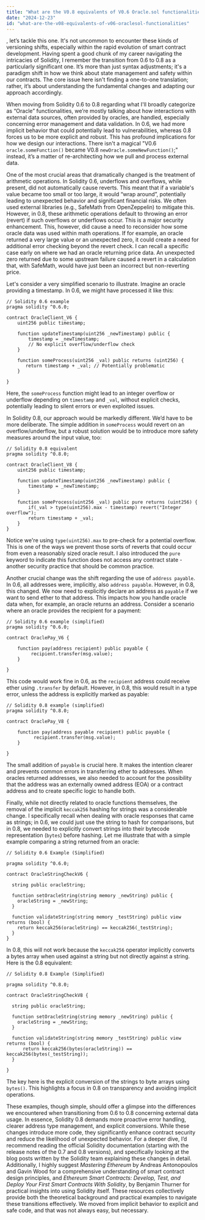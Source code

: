```yaml
---
title: "What are the V0.8 equivalents of V0.6 Oracle.sol functionalities?"
date: "2024-12-23"
id: "what-are-the-v08-equivalents-of-v06-oraclesol-functionalities"
---
```


, let’s tackle this one. It's not uncommon to encounter these kinds of versioning shifts, especially within the rapid evolution of smart contract development. Having spent a good chunk of my career navigating the intricacies of Solidity, I remember the transition from 0.6 to 0.8 as a particularly significant one. It’s more than just syntax adjustments; it's a paradigm shift in how we think about state management and safety within our contracts. The core issue here isn't finding a one-to-one translation; rather, it’s about understanding the fundamental changes and adapting our approach accordingly.

When moving from Solidity 0.6 to 0.8 regarding what I'll broadly categorize as “Oracle” functionalities, we’re mostly talking about how interactions with external data sources, often provided by oracles, are handled, especially concerning error management and data validation. In 0.6, we had more implicit behavior that could potentially lead to vulnerabilities, whereas 0.8 forces us to be more explicit and robust. This has profound implications for how we design our interactions. There isn't a magical "V0.6 `oracle.someFunction()` became V0.8 `newOracle.someNewFunction()`;" instead, it’s a matter of re-architecting how we pull and process external data.

One of the most crucial areas that dramatically changed is the treatment of arithmetic operations. In Solidity 0.6, underflows and overflows, while present, did not automatically cause reverts. This meant that if a variable's value became too small or too large, it would “wrap around”, potentially leading to unexpected behavior and significant financial risks. We often used external libraries (e.g., SafeMath from OpenZeppelin) to mitigate this. However, in 0.8, these arithmetic operations default to throwing an error (revert) if such overflows or underflows occur. This is a major security enhancement. This, however, did cause a need to reconsider how some oracle data was used within math operations. If for example, an oracle returned a very large value or an unexpected zero, it could create a need for additional error checking beyond the revert check. I can recall a specific case early on where we had an oracle returning price data. An unexpected zero returned due to some upstream failure caused a revert in a calculation that, with SafeMath, would have just been an incorrect but non-reverting price.

Let's consider a very simplified scenario to illustrate. Imagine an oracle providing a timestamp. In 0.6, we might have processed it like this:

```solidity
// Solidity 0.6 example
pragma solidity ^0.6.0;

contract OracleClient_V6 {
    uint256 public timestamp;

    function updateTimestamp(uint256 _newTimestamp) public {
        timestamp = _newTimestamp;
        // No explicit overflow/underflow check
    }

    function someProcess(uint256 _val) public returns (uint256) {
       return timestamp + _val; // Potentially problematic
    }

}
```

Here, the `someProcess` function might lead to an integer overflow or underflow depending on `timestamp` and `_val`, without explicit checks, potentially leading to silent errors or even exploited issues.

In Solidity 0.8, our approach would be markedly different. We’d have to be more deliberate. The simple addition in `someProcess` would revert on an overflow/underflow, but a robust solution would be to introduce more safety measures around the input value, too:

```solidity
// Solidity 0.8 equivalent
pragma solidity ^0.8.0;

contract OracleClient_V8 {
    uint256 public timestamp;

    function updateTimestamp(uint256 _newTimestamp) public {
        timestamp = _newTimestamp;
    }

    function someProcess(uint256 _val) public pure returns (uint256) {
        if(_val > type(uint256).max - timestamp) revert("Integer overflow");
        return timestamp + _val;
    }
}
```

Notice we're using `type(uint256).max` to pre-check for a potential overflow. This is one of the ways we prevent those sorts of reverts that could occur from even a reasonably sized oracle result. I also introduced the `pure` keyword to indicate this function does not access any contract state - another security practice that should be common practice.

Another crucial change was the shift regarding the use of `address payable`. In 0.6, all addresses were, implicitly, also `address payable`. However, in 0.8, this changed. We now need to explicitly declare an address as `payable` if we want to send ether to that address. This impacts how you handle oracle data when, for example, an oracle returns an address. Consider a scenario where an oracle provides the recipient for a payment:

```solidity
// Solidity 0.6 example (simplified)
pragma solidity ^0.6.0;

contract OraclePay_V6 {

    function pay(address recipient) public payable {
         recipient.transfer(msg.value);
    }

}
```

This code would work fine in 0.6, as the `recipient` address could receive ether using `.transfer` by default. However, in 0.8, this would result in a type error, unless the address is explicitly marked as payable:

```solidity
// Solidity 0.8 example (simplified)
pragma solidity ^0.8.0;

contract OraclePay_V8 {

    function pay(address payable recipient) public payable {
          recipient.transfer(msg.value);
    }

}
```

The small addition of `payable` is crucial here. It makes the intention clearer and prevents common errors in transferring ether to addresses. When oracles returned addresses, we also needed to account for the possibility that the address was an externally owned address (EOA) or a contract address and to create specific logic to handle both.

Finally, while not directly related to oracle functions themselves, the removal of the implicit `keccak256` hashing for strings was a considerable change. I specifically recall when dealing with oracle responses that came as strings; in 0.6, we could just use the string to hash for comparisons, but in 0.8, we needed to explicitly convert strings into their bytecode representation (`bytes`) before hashing. Let me illustrate that with a simple example comparing a string returned from an oracle:

```solidity
// Solidity 0.6 Example (Simplified)

pragma solidity ^0.6.0;

contract OracleStringCheckV6 {

  string public oracleString;

  function setOracleString(string memory _newString) public {
    oracleString = _newString;
  }

  function validateString(string memory _testString) public view returns (bool) {
    return keccak256(oracleString) == keccak256(_testString);
  }
}
```

In 0.8, this will not work because the `keccak256` operator implicitly converts a bytes array when used against a string but not directly against a string. Here is the 0.8 equivalent:

```solidity
// Solidity 0.8 Example (Simplified)

pragma solidity ^0.8.0;

contract OracleStringCheckV8 {

  string public oracleString;

  function setOracleString(string memory _newString) public {
    oracleString = _newString;
  }

  function validateString(string memory _testString) public view returns (bool) {
      return keccak256(bytes(oracleString)) == keccak256(bytes(_testString));
  }

}
```
The key here is the explicit conversion of the strings to byte arrays using `bytes()`. This highlights a focus in 0.8 on transparency and avoiding implicit operations.

These examples, though simple, should offer a glimpse into the differences we encountered when transitioning from 0.6 to 0.8 concerning external data usage. In essence, Solidity 0.8 demands more proactive error handling, clearer address type management, and explicit conversions. While these changes introduce more code, they significantly enhance contract security and reduce the likelihood of unexpected behavior. For a deeper dive, I’d recommend reading the official Solidity documentation (starting with the release notes of the 0.7 and 0.8 versions), and specifically looking at the blog posts written by the Solidity team explaining these changes in detail. Additionally, I highly suggest *Mastering Ethereum* by Andreas Antonopoulos and Gavin Wood for a comprehensive understanding of smart contract design principles, and *Ethereum Smart Contracts: Develop, Test, and Deploy Your First Smart Contracts With Solidity*, by Benjamin Thurner for practical insights into using Solidity itself. These resources collectively provide both the theoretical background and practical examples to navigate these transitions effectively. We moved from implicit behavior to explicit and safe code, and that was not always easy, but necessary.
